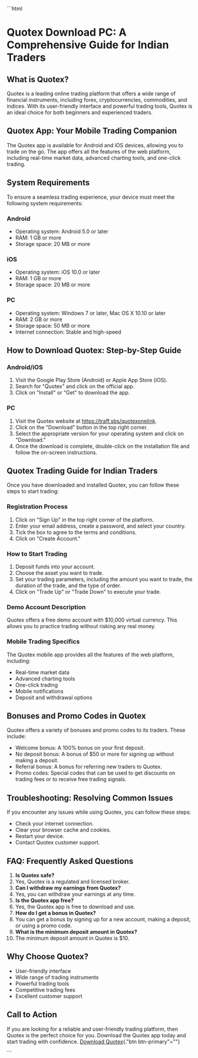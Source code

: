 \`\`\`html

# Quotex Download PC: A Comprehensive Guide for Indian Traders

## What is Quotex?

Quotex is a leading online trading platform that offers a wide range of
financial instruments, including forex, cryptocurrencies, commodities,
and indices. With its user-friendly interface and powerful trading
tools, Quotex is an ideal choice for both beginners and experienced
traders.

## Quotex App: Your Mobile Trading Companion

The Quotex app is available for Android and iOS devices, allowing you to
trade on the go. The app offers all the features of the web platform,
including real-time market data, advanced charting tools, and one-click
trading.

## System Requirements

To ensure a seamless trading experience, your device must meet the
following system requirements:

### Android

-   Operating system: Android 5.0 or later
-   RAM: 1 GB or more
-   Storage space: 20 MB or more

### iOS

-   Operating system: iOS 10.0 or later
-   RAM: 1 GB or more
-   Storage space: 20 MB or more

### PC

-   Operating system: Windows 7 or later, Mac OS X 10.10 or later
-   RAM: 2 GB or more
-   Storage space: 50 MB or more
-   Internet connection: Stable and high-speed

## How to Download Quotex: Step-by-Step Guide

### Android/iOS

1.  Visit the Google Play Store (Android) or Apple App Store (iOS).
2.  Search for "Quotex" and click on the official app.
3.  Click on "Install" or "Get" to download the app.

### PC

1.  Visit the Quotex website at https://traff.sbs/quotexonelink.
2.  Click on the "Download" button in the top right corner.
3.  Select the appropriate version for your operating system and click
    on "Download."
4.  Once the download is complete, double-click on the installation file
    and follow the on-screen instructions.

## Quotex Trading Guide for Indian Traders

Once you have downloaded and installed Quotex, you can follow these
steps to start trading:

### Registration Process

1.  Click on "Sign Up" in the top right corner of the platform.
2.  Enter your email address, create a password, and select your
    country.
3.  Tick the box to agree to the terms and conditions.
4.  Click on "Create Account."

### How to Start Trading

1.  Deposit funds into your account.
2.  Choose the asset you want to trade.
3.  Set your trading parameters, including the amount you want to trade,
    the duration of the trade, and the type of order.
4.  Click on "Trade Up" or "Trade Down" to execute your
    trade.

### Demo Account Description

Quotex offers a free demo account with \$10,000 virtual currency. This
allows you to practice trading without risking any real money.

### Mobile Trading Specifics

The Quotex mobile app provides all the features of the web platform,
including:

-   Real-time market data
-   Advanced charting tools
-   One-click trading
-   Mobile notifications
-   Deposit and withdrawal options

## Bonuses and Promo Codes in Quotex

Quotex offers a variety of bonuses and promo codes to its traders. These
include:

-   Welcome bonus: A 100% bonus on your first deposit.
-   No deposit bonus: A bonus of \$50 or more for signing up without
    making a deposit.
-   Referral bonus: A bonus for referring new traders to Quotex.
-   Promo codes: Special codes that can be used to get discounts on
    trading fees or to receive free trading signals.

## Troubleshooting: Resolving Common Issues

If you encounter any issues while using Quotex, you can follow these
steps:

-   Check your internet connection.
-   Clear your browser cache and cookies.
-   Restart your device.
-   Contact Quotex customer support.

## FAQ: Frequently Asked Questions

1.  **Is Quotex safe?**
2.  Yes, Quotex is a regulated and licensed broker.
3.  **Can I withdraw my earnings from Quotex?**
4.  Yes, you can withdraw your earnings at any time.
5.  **Is the Quotex app free?**
6.  Yes, the Quotex app is free to download and use.
7.  **How do I get a bonus in Quotex?**
8.  You can get a bonus by signing up for a new account, making a
    deposit, or using a promo code.
9.  **What is the minimum deposit amount in Quotex?**
10. The minimum deposit amount in Quotex is \$10.

## Why Choose Quotex?

-   User-friendly interface
-   Wide range of trading instruments
-   Powerful trading tools
-   Competitive trading fees
-   Excellent customer support

## Call to Action

If you are looking for a reliable and user-friendly trading platform,
then Quotex is the perfect choice for you. Download the Quotex app today
and start trading with confidence. [Download
Quotex](\%22https://traff.sbs/quotexonelink\%22){."btn
btn-primary"=""}

\`\`\`

